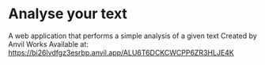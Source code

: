 # Analyse your text
A web application that performs a simple analysis of a given text 
Created by Anvil Works
Available at: https://bi26lvdfgz3esrbp.anvil.app/ALU6T6DCKCWCPP6ZR3HLJE4K
